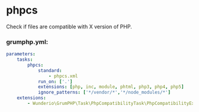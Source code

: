 # phpcs

Check if files are compatible with X version of PHP.

### grumphp.yml:
````yml
parameters:
    tasks:
        phpcs:
            standard:
                - phpcs.xml
            run_on: ['.']
            extensions: [php, inc, module, phtml, php3, php4, php5]
            ignore_patterns: ['*/vendor/*','*/node_modules/*']
    extensions:
        - Wunderio\GrumPHP\Task\PhpCompatibilityTask\PhpCompatibilityExtensionLoader
````
